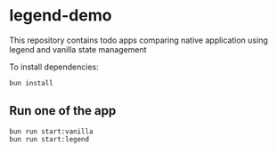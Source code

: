 # legend-demo

This repository contains todo apps comparing native application using legend and vanilla state management

To install dependencies:

```bash
bun install
```

## Run one of the app

```
bun run start:vanilla
bun run start:legend
```
